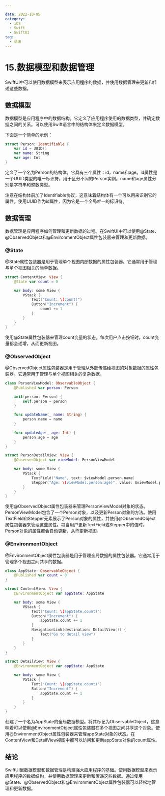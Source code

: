 ```yaml
---
 
date: 2022-10-05
category:
  - iOS
  - Swift
  - SwiftUI
tag:
  - 语法
---
```


# 15.数据模型和数据管理
SwiftUI中可以使用数据模型来表示应用程序的数据，并使用数据管理来更新和传递这些数据。

## 数据模型
数据模型是应用程序中的数据结构。它定义了应用程序使用的数据类型，并确定数据之间的关系。可以使用Swift语言中的结构体来定义数据模型。<br>

下面是一个简单的示例：
``` swift
struct Person: Identifiable {
    var id = UUID()
    var name: String
    var age: Int
}
``` 
定义了一个名为Person的结构体。它具有三个属性：id，name和age。id属性是一个UUID类型的唯一标识符，用于区分不同的Person实例。name和age属性分别是字符串和整数类型。<br>

注意在结构体前加了Identifiable协议，这意味着结构体有一个可以用来识别它的属性。使用UUID作为id属性，因为它是一个全局唯一的标识符。

## 数据管理
数据管理是应用程序如何管理和更新数据的过程。在SwiftUI中可以使用@State、@ObservedObject和@EnvironmentObject属性包装器来管理和更新数据。

### @State
@State属性包装器是用于管理单个视图内部数据的属性包装器。它通常用于管理与单个视图相关的简单数据。
``` swift
struct ContentView: View {
    @State var count = 0

    var body: some View {
        VStack {
            Text("Count: \(count)")
            Button("Increment") {
                count += 1
            }
        }
    }
}
``` 
使用@State属性包装器来管理count变量的状态。每次用户点击按钮时，count变量都会递增，从而更新视图。

### @ObservedObject
@ObservedObject属性包装器是用于管理从外部传递给视图的对象数据的属性包装器。它通常用于管理与单个视图相关的复杂数据。
``` swift
class PersonViewModel: ObservableObject {
    @Published var person: Person

    init(person: Person) {
        self.person = person
    }

    func updateName(_ name: String) {
        person.name = name
    }

    func updateAge(_ age: Int) {
        person.age = age
    }
}

struct PersonDetailView: View {
    @ObservedObject var viewModel: PersonViewModel

    var body: some View {
        VStack {
            TextField("Name", text: $viewModel.person.name)
            Stepper("Age: \(viewModel.person.age)", value: $viewModel.person.age, in: 0...100)
        }
    }
}
``` 
使用@ObservedObject属性包装器来管理PersonViewModel对象的状态。PersonViewModel包含了一个Person对象，以及更新Person对象的方法。使用TextField和Stepper元素展示了Person对象的属性，并使用@ObservedObject属性包装器来管理这些属性。每当用户更新TextField或Stepper中的值时，Person对象的属性都会自动更新，从而更新视图。

### @EnvironmentObject
@EnvironmentObject属性包装器是用于管理全局数据的属性包装器。它通常用于管理多个视图之间共享的数据。
``` swift
class AppState: ObservableObject {
    @Published var count = 0
}

struct ContentView: View {
    @EnvironmentObject var appState: AppState

    var body: some View {
        VStack {
            Text("Count: \(appState.count)")
            Button("Increment") {
                appState.count += 1
            }
            NavigationLink(destination: DetailView()) {
                Text("Go to detail view")
            }
        }
    }
}

struct DetailView: View {
    @EnvironmentObject var appState: AppState

    var body: some View {
        VStack {
            Text("Count: \(appState.count)")
            Button("Increment") {
                appState.count += 1
            }
        }
    }
}
``` 
创建了一个名为AppState的全局数据模型。将其标记为ObservableObject，这意味着可以使用@EnvironmentObject属性包装器在多个视图之间共享这个对象。使用@EnvironmentObject属性包装器来管理appState对象的状态。在ContentView和DetailView视图中都可以访问和更新appState对象的count属性。

## 结论
SwiftUI里数据模型和数据管理是构建强大应用程序的基础。使用数据模型来表示应用程序的数据结构，并使用数据管理来更新和传递这些数据。通过使用@State、@ObservedObject和@EnvironmentObject属性包装器可以轻松地管理和更新数据。